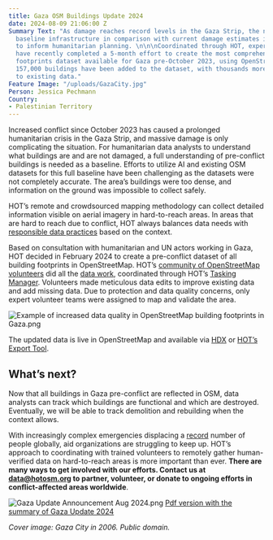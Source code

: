 ```yaml
---
title: Gaza OSM Buildings Update 2024
date: 2024-08-09 21:06:00 Z
Summary Text: "As damage reaches record levels in the Gaza Strip, the need to understand
  baseline infrastructure in comparison with current damage estimates is critical
  to inform humanitarian planning. \n\n\nCoordinated through HOT, expert volunteers
  have recently completed a 5-month effort to create the most comprehensive building
  footprints dataset available for Gaza pre-October 2023, using OpenStreetMap. Over
  157,000 buildings have been added to the dataset, with thousands more improvements
  to existing data."
Feature Image: "/uploads/GazaCity.jpg"
Person: Jessica Pechmann
Country:
- Palestinian Territory
---
```


Increased conflict since October 2023 has caused a prolonged humanitarian crisis in the Gaza Strip, and massive damage is only complicating the situation. For humanitarian data analysts to understand what buildings are and are not damaged, a full understanding of pre-conflict buildings is needed as a baseline. Efforts to utilize AI and existing OSM datasets for this full baseline have been challenging as the datasets were not completely accurate. The area’s buildings were too dense, and information on the ground was impossible to collect safely. 

HOT’s remote and crowdsourced mapping methodology can collect detailed information visible on aerial imagery in hard-to-reach areas. In areas that are hard to reach due to conflict, HOT always balances data needs with [responsible data practices](https://www.hotosm.org/tools-and-data/data-principles/) based on the context.

Based on consultation with humanitarian and UN actors working in Gaza, HOT decided in February 2024 to create a pre-conflict dataset of all building footprints in OpenStreetMap. HOT’s [community of OpenStreetMap volunteers](https://www.hotosm.org/community/) did all the [data work](https://wiki.openstreetmap.org/wiki/Gaza_Update_2024), coordinated through HOT’s [Tasking Manager](https://tasks.hotosm.org/). Volunteers made meticulous data edits to improve existing data and add missing data. Due to protection and data quality concerns, only expert volunteer teams were assigned to map and validate the area. 

![Example of increased data quality in OpenStreetMap building footprints in Gaza.png](/uploads/Example%20of%20increased%20data%20quality%20in%20OpenStreetMap%20building%20footprints%20in%20Gaza.png)

The updated data is live in OpenStreetMap and available via [HDX](https://data.humdata.org/dataset/hotosm_pse_buildings?) or [HOT’s Export Tool](https://export.hotosm.org/v3/). 

## What’s next? 

Now that all buildings in Gaza pre-conflict are reflected in OSM, data analysts can track which buildings are functional and which are destroyed. Eventually, we will be able to track demolition and rebuilding when the context allows. 

With increasingly complex emergencies displacing a [record](https://www.unhcr.org/us/global-trends) number of people globally, aid organizations are struggling to keep up. HOT’s approach to coordinating with trained volunteers to remotely gather human-verified data on hard-to-reach areas is more important than ever. **There are many ways to get involved with our efforts. Contact us at data@hotosm.org to partner, volunteer, or donate to ongoing efforts in conflict-affected areas worldwide**. 

![Gaza Update Announcement Aug 2024.png](/uploads/Gaza%20Update%20Announcement%20Aug%202024.png)
[Pdf version with the summary of Gaza Update 2024](https://drive.google.com/file/d/1kwKOQgfyAsU56D7HUAxKvUsDwiWwECmG/view?usp=sharing)

*Cover image: Gaza City in 2006. Public domain.*